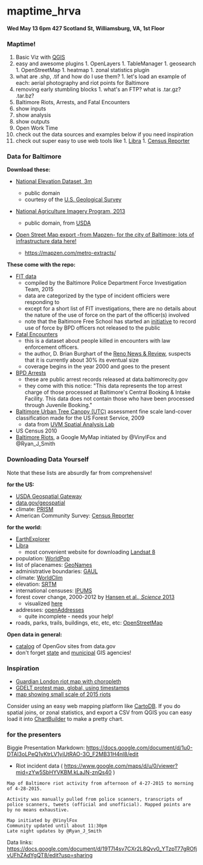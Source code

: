 # maptime_hrva
#### Wed May 13 6pm 427 Scotland St, Williamsburg, VA, 1st Floor

### Maptime!

1. Basic Viz with [QGIS](http://www.qgis.org/en/site/)
  1. easy and awesome plugins
    1. OpenLayers
    1. TableManager
    1. geosearch
    1. OpenStreetMap
    1. heatmap
    1. zonal statistics plugin
  1. what are .shp, .tif and how do I use them? 
    1. let's load an example of each: aerial photography and riot points for Baltimore
  1. removing early stumbling blocks
    1. what's an FTP? what is .tar.gz? .tar.bz?
2. Baltimore Riots, Arrests, and Fatal Encounters
  1. show inputs
  1. show analysis
  1. show outputs
3. Open Work Time
  1. check out the data sources and examples below if you need inspiration
  1. check out super easy to use web tools like
    1. [Libra](https://libra.developmentseed.org/)
    1. [Census Reporter](http://censusreporter.org/)


### Data for Baltimore

**Download these:**

* [National Elevation Dataset, 3m](http://bit.ly/baltimore_ned3m)
  * public domain
  * courtesy of the [U.S. Geological Survey](http://ned.usgs.gov/)
* [National Agriculture Imagery Program, 2013](http://bit.ly/baltimore_NAIP2013)
  * public domain, from [USDA](https://catalog.data.gov/dataset/national-geospatial-data-asset-ngda-naip-imagery-2015-2016-planned-acquisition)

* [Open Street Map export -from Mapzen- for the city of Baltimore; lots of infrastructure data here!](https://drive.google.com/file/d/0B4P6kViJoyc9Rks2aGJiLWtuR1U/view?usp=sharing)
  * https://mapzen.com/metro-extracts/

**These come with the repo:**

* [FIT data](http://www.baltimorepolice.org/fit-investigation-team)
  * compiled by the Baltimore Police Department Force Investigation Team, 2015
  * data are categorized by the type of incident officiers were responding to
  * except for a short list of FIT investigations, there are no details about the nature of the use of force on the part of the officer(s) involved
  * note that the Baltimore Free School has started an [initiative](http://freeschool.redemmas.org/courses/635) to record use of force by BPD officers not released to the public
* [Fatal Encounters](http://www.fatalencounters.org/)
  * this is a dataset about people killed in encounters with law enforcement officers.
  * the author, D. Brian Burghart of the [Reno News & Review](https://www.newsreview.com/reno/home), suspects that it is currently about 30% its eventual size
  * coverage begins in the year 2000 and goes to the present
* [BPD Arrests](https://data.baltimorecity.gov/Public-Safety/BPD-Arrests/3i3v-ibrt)
  * these are public arrest records released at data.baltimorecity.gov
  * they come with this notice: "This data represents the top arrest charge of those processed at Baltimore's Central Booking & Intake Facility. This data does not contain those who have been processed through Juvenile Booking."
* [Baltimore Urban Tree Canopy (UTC)](http://gis.w3.uvm.edu/utc/) assessment fine scale land-cover classification made for the US Forest Service, 2009
  * data from [UVM Spatial Analysis Lab](http://www.uvm.edu/rsenr/sal/)
* US Census 2010
* [Baltimore Riots](https://www.google.com/maps/d/u/0/viewer?mid=zYw5SbHYVKBM.kLaJN-znQs40), a Google MyMap initiated by @VinylFox and @Ryan_J_Smith

### Downloading Data Yourself

Note that these lists are absurdly far from comprehensive!

**for the US:**

  * [USDA Geospatial Gateway](https://gdg.sc.egov.usda.gov/)
  * [data.gov/geospatial](https://www.data.gov/geospatial/)
  * climate: [PRISM](http://www.prism.oregonstate.edu/)
  * American Community Survey: [Census Reporter](http://censusreporter.org/)

**for the world:**

  * [EarthExplorer](http://earthexplorer.usgs.gov/)
  * [Libra](https://libra.developmentseed.org/)
    * most convenient website for downloading [Landsat 8](http://en.wikipedia.org/wiki/Landsat_8)
  * population: [WorldPop](http://www.worldpop.org.uk/)
  * list of placenames: [GeoNames](http://www.geonames.org/)
  * administrative boundaries: [GAUL](http://www.fao.org/geonetwork/srv/en/metadata.show?id=12691)
  * climate: [WorldClim](http://www.worldclim.org/)
  * elevation: [SRTM](http://srtm.usgs.gov/)
  * international censuses: [IPUMS](https://international.ipums.org/international/)
  * forest cover change, 2000-2012 by [Hansen et al., *Science* 2013](http://earthenginepartners.appspot.com/science-2013-global-forest/download_v1.1.html)
    * visualized [here](http://earthenginepartners.appspot.com/science-2013-global-forest)
  * addresses: [openAddresses](http://openaddresses.io/)
    * quite incomplete - needs your help!
  * roads, parks, trails, buildings, etc, etc, etc: [OpenStreetMap](https://www.openstreetmap.org)

**Open data in general:**

  * [catalog](http://www.data.gov/open-gov/) of OpenGov sites from data.gov
  * don't forget [state](http://www.mass.gov/anf/research-and-tech/it-serv-and-support/application-serv/office-of-geographic-information-massgis/) and [municipal](http://www.cityofchicago.org/city/en/depts/doit/provdrs/gis.html) GIS agencies!


### Inspiration

  * [Guardian London riot map with choropleth](http://www.theguardian.com/news/datablog/interactive/2011/aug/10/poverty-riots-mapped)
  * [GDELT protest map, global, using timestamps](http://gdeltproject.org/globaldashboard/)
  * [map showing small scale of 2015 riots](http://www.vocativ.com/usa/justice-usa/2-maps-that-explain-the-baltimore-riots-1968-and-now/)

Consider using an easy web mapping platform like [CartoDB](http://cartodb.com/).
If you do spatial joins, or zonal statistics, and export a CSV from QGIS you can easy load it into [ChartBuilder](http://quartz.github.io/Chartbuilder/) to make a pretty chart.






### for the presenters

Biggie Presentation Markdown:
https://docs.google.com/document/d/1u0-DTAl3oLPeQ1yKtrLV1yiUtRAO-3O_F2MB31H4nl8/edit

- Riot incident data ( https://www.google.com/maps/d/u/0/viewer?mid=zYw5SbHYVKBM.kLaJN-znQs40 )

```
Map of Baltimore riot activity from afternoon of 4-27-2015 to morning of 4-28-2015.

Activity was manually pulled from police scanners, transcripts of police scanners, tweets (official and unofficial). Mapped points are by no means exhaustive.

Map initiated by @VinylFox
Community updated until about 11:30pm
Late night updates by @Ryan_J_Smith
```

Data links:
https://docs.google.com/document/d/19T7I4sv7CXr2L8Qvv0_YTzpT77gROfjvUFhZAdYgQT8/edit?usp=sharing
